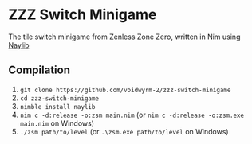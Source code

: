 # ZZZ Switch Minigame

The tile switch minigame from Zenless Zone Zero, written in Nim using [Naylib](<https://github.com/planetis-m/naylib/tree/main>)

## Compilation

1. `git clone https://github.com/voidwyrm-2/zzz-switch-minigame`
2. `cd zzz-switch-minigame`
3. `nimble install naylib`
4. `nim c -d:release -o:zsm main.nim` (or `nim c -d:release -o:zsm.exe main.nim` on Windows)
5. `./zsm path/to/level` (or `.\zsm.exe path/to/level` on Windows)
